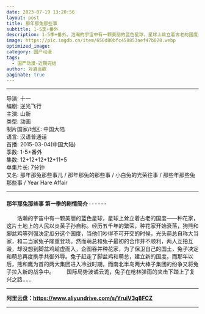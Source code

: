 ```yaml
---
date: 2023-07-19 13:20:56
layout: post
title: 那年那兔那些事
subtitle: 1-5季+番外
description: 1-5季+番外。浩瀚的宇宙中有一颗美丽的蓝色星球，星球上耸立着古老的国度——种花家，这片土地上的人民以炎黄子孙自称。经历五千年的繁荣，种花家开始衰落，狗熊和脚盆鸡等列强决定瓜分这个国度，当他们吵得不可开交的时候，光头萌总自称大当家，和二当家兔子隆重登场...
image: https://pic.imgdb.cn/item/650d80bfc458853aef47b028.webp
optimized_image: 
category: 国产动漫
tags:
  - 国产动漫-近期完结
author: 对酒当歌
paginate: true
---
```


---

导演: 十一  
编剧: 逆光飞行  
主演: 山新  
类型: 动画  
制片国家/地区: 中国大陆  
语言: 汉语普通话  
首播: 2015-03-04(中国大陆)  
季数: 1-5+番外  
集数: 12+12+12+12+11+5  
单集片长: 7分钟  
又名: 那年那兔那些事儿 / 那年那兔的那些事 / 小白兔的光荣往事 / 那些年那些兔那些事 / Year Hare Affair  

---

#### 那年那兔那些事 第一季的剧情简介 · · · · · ·

　　浩瀚的宇宙中有一颗美丽的蓝色星球，星球上耸立着古老的国度——种花家，这片土地上的人民以炎黄子孙自称。经历五千年的繁荣，种花家开始衰落，狗熊和脚盆鸡等列强决定瓜分这个国度，当他们吵得不可开交的时候，光头萌总自称大当家，和二当家兔子隆重登场。然而萌总和兔子最初的合作并不顺利，两人互拍互殴，却没想到脚盆鸡趁虚而入，企图吞并种花家，为了保卫自己的国土，兔子决定和萌总再度携手共御外辱。兔子赶走了脚盆鸡和萌总，建立新的国度。而那年以后，熊和鹰为首的两大集团进入冷战时期，而南北半岛两大棒子集团的纷争又将兔子拉入新的战争中。
　　国际局势波谲云诡，兔子在枪林弹雨的夹击下踏上了复兴之路……

---

**阿里云盘：<https://www.aliyundrive.com/s/YruiV3q8FCZ>**

---
